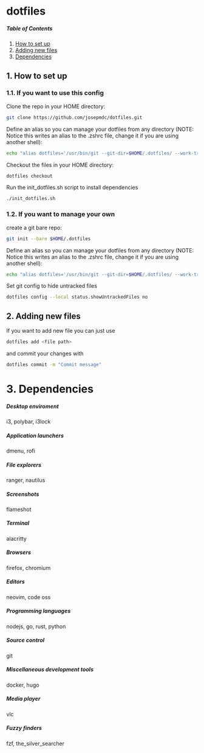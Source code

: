 # dotfiles

##### Table of Contents  
1. [How to set up](#setup)  
2. [Adding new files](#adding_files)  
3. [Dependencies](#dependencies)

<a name="setup"/>

## 1. How to set up

### 1.1. If you want to use this config
Clone the repo in your HOME directory:
```bash
git clone https://github.com/josepmdc/dotfiles.git
```

Define an alias so you can manage your dotfiles from any directory (NOTE: Notice this writes an alias to the .zshrc file, change it if you are using another shell):
```bash
echo "alias dotfiles='/usr/bin/git --git-dir=$HOME/.dotfiles/ --work-tree=$HOME'" >> $HOME/.zshrc
```

Checkout the files in your HOME directory:
```bash
dotfiles checkout
```
Run the init_dotfiles.sh script to install dependencies
```bash
./init_dotfiles.sh
```

### 1.2. If you want to manage your own

create a git bare repo:
```bash
git init --bare $HOME/.dotfiles
```

Define an alias so you can manage your dotfiles from any directory (NOTE: Notice this writes an alias to the .zshrc file, change it if you are using another shell):
```bash
echo "alias dotfiles='/usr/bin/git --git-dir=$HOME/.dotfiles/ --work-tree=$HOME'" >> $HOME/.zshrc
```

Set git config to hide untracked files
```bash
dotfiles config --local status.showUntrackedFiles no
```

<a name="adding_files"/>

## 2. Adding new files

If you want to add new file you can just use
```bash
dotfiles add <file path>
```
and commit your changes with 
```bash
dotfiles commit -m "Commit message"
```

<a name="dependencies"/>

# 3. Dependencies

##### Desktop enviroment
i3, polybar, i3lock

##### Application launchers
dmenu, rofi

##### File explorers
ranger, nautilus

##### Screenshots
flameshot

##### Terminal
alacritty 

##### Browsers
firefox, chromium 

##### Editors
neovim, code oss

##### Programming languages
nodejs, go, rust, python

##### Source control
git

##### Miscellaneous development tools
docker, hugo

##### Media player
vlc

##### Fuzzy finders
fzf, the_silver_searcher 
